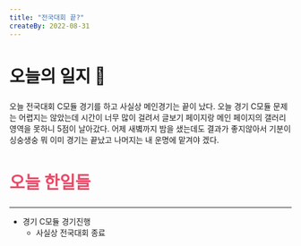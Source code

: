 ```yaml
---
title: "전국대회 끝?"
createBy: 2022-08-31
---
```


##  <h2 style="font-size: 30px">오늘의 일지 🎪</h2>
오늘 전국대회 C모듈 경기를 하고 사실상 메인경기는 끝이 났다. 오늘 경기 C모듈 문제는 어렵지는 않았는데 시간이 너무 많이 걸려서 글보기 페이지랑 메인 페이지의 갤러리 영역을 못하니 5점이 날아갔다. 어제 새볔까지 밤을 샜는데도 결과가 좋지않아서 기분이 싱숭생숭 뭐 이미 경기는 끝났고 나머지는 내 운명에 맡겨야 겠다.
<br>

## <h2 style="color: #ee4867; font-size: 30px">오늘 한일들</h2>
---
- 경기 C모듈 경기진행
    - 사실상 전국대회 종료
